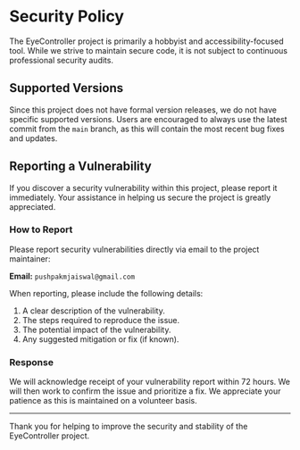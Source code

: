 # Security Policy

The EyeController project is primarily a hobbyist and accessibility-focused tool. While we strive to maintain secure code, it is not subject to continuous professional security audits.

## Supported Versions

Since this project does not have formal version releases, we do not have specific supported versions. Users are encouraged to always use the latest commit from the `main` branch, as this will contain the most recent bug fixes and updates.

## Reporting a Vulnerability

If you discover a security vulnerability within this project, please report it immediately. Your assistance in helping us secure the project is greatly appreciated.

### How to Report

Please report security vulnerabilities directly via email to the project maintainer:

**Email:** `pushpakmjaiswal@gmail.com`

When reporting, please include the following details:

1.  A clear description of the vulnerability.
2.  The steps required to reproduce the issue.
3.  The potential impact of the vulnerability.
4.  Any suggested mitigation or fix (if known).

### Response

We will acknowledge receipt of your vulnerability report within 72 hours. We will then work to confirm the issue and prioritize a fix. We appreciate your patience as this is maintained on a volunteer basis.

***

Thank you for helping to improve the security and stability of the EyeController project.
